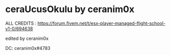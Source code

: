 # ceraUcusOkulu by ceranim0x

ALL CREDITS : https://forum.fivem.net/t/esx-player-managed-flight-school-v1-0/694638

edited by ceranim0x

DC: ceranim0x#4783

